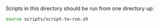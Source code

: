 Scripts in this directory should be run from one directory up:

```sh
source scripts/script-to-run.sh
```
